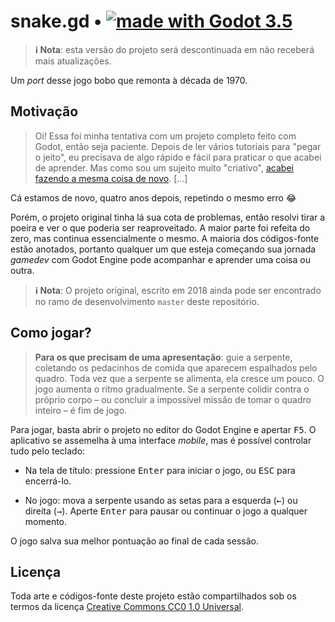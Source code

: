 # snake.gd • [![made with Godot 3.5][badge]][godot]

> **ℹ Nota**: esta versão do projeto será descontinuada em não receberá mais
> atualizações.

Um _port_ desse jogo bobo que remonta à década de 1970.


## Motivação

> Oi! Essa foi minha tentativa com um projeto completo feito com Godot, então
> seja paciente. Depois de ler vários tutoriais para "pegar o jeito", eu
> precisava de algo rápido e fácil para praticar o que acabei de aprender. Mas
> como sou um sujeito muito "criativo", [acabei fazendo a mesma coisa de
> novo][phaser]. [...]

Cá estamos de novo, quatro anos depois, repetindo o mesmo erro 😂

Porém, o projeto original tinha lá sua cota de problemas, então resolvi tirar a
poeira e ver o que poderia ser reaproveitado. A maior parte foi refeita do zero,
mas continua essencialmente o mesmo. A maioria dos códigos-fonte estão anotados,
portanto qualquer um que esteja começando sua jornada _gamedev_ com Godot Engine
pode acompanhar e aprender uma coisa ou outra.

> **ℹ Nota**: O projeto original, escrito em 2018 ainda pode ser encontrado no
> ramo de desenvolvimento `master` deste repositório.


## Como jogar?

> **Para os que precisam de uma apresentação**: guie a serpente, coletando os
> pedacinhos de comida que aparecem espalhados pelo quadro. Toda vez que a
> serpente se alimenta, ela cresce um pouco. O jogo aumenta o ritmo
> gradualmente. Se a serpente colidir contra o próprio corpo – ou concluir a
> impossível missão de tomar o quadro inteiro – é fim de jogo.

Para jogar, basta abrir o projeto no editor do Godot Engine e apertar
<kbd>F5</kbd>. O aplicativo se assemelha à uma interface _mobile_, mas é
possível controlar tudo pelo teclado:

  - Na tela de título: pressione <kbd>Enter</kbd> para iniciar o jogo,
    ou <kbd>ESC</kbd> para encerrá-lo.

  - No jogo: mova a serpente usando as setas para a esquerda (<kbd>←</kbd>) ou
    direita (<kbd>→</kbd>). Aperte <kbd>Enter</kbd> para pausar ou continuar o
    jogo a qualquer momento.

O jogo salva sua melhor pontuação ao final de cada sessão.


## Licença

Toda arte e códigos-fonte deste projeto estão compartilhados sob os termos da
licença [Creative Commons CC0 1.0 Universal](LICENSE.md).

[godot]: https://godotengine.org/
[badge]: https://flat.badgen.net/badge/made%20with/Godot%203.5/478cbf
[phaser]: https://github.com/rblopes/phaser-3-snake-game
